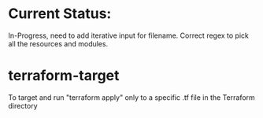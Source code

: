 # Current Status:
In-Progress, need to add iterative input for filename. Correct regex to pick all the resources and modules.

# terraform-target
To target and run "terraform apply" only to a specific .tf file in the Terraform directory
